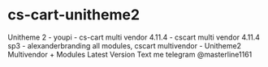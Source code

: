 # cs-cart-unitheme2
Unitheme 2 - youpi - cs-cart multi vendor 4.11.4 - cscart multi vendor 4.11.4 sp3 - alexanderbranding all modules, cscart multivendor - Unitheme2 Multivendor + Modules Latest Version  Text me telegram @masterline1161

